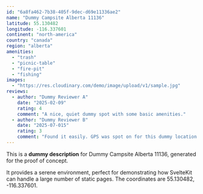 ```yaml
---
id: "6a8fa462-7b38-405f-9dec-d69e11336ae2"
name: "Dummy Campsite Alberta 11136"
latitude: 55.130482
longitude: -116.337601
continent: "north-america"
country: "canada"
region: "alberta"
amenities:
  - "trash"
  - "picnic-table"
  - "fire-pit"
  - "fishing"
images:
  - "https://res.cloudinary.com/demo/image/upload/v1/sample.jpg"
reviews:
  - author: "Dummy Reviewer A"
    date: "2025-02-09"
    rating: 4
    comment: "A nice, quiet dummy spot with some basic amenities."
  - author: "Dummy Reviewer B"
    date: "2025-07-015"
    rating: 3
    comment: "Found it easily. GPS was spot on for this dummy location."
---
```


This is a **dummy description** for Dummy Campsite Alberta 11136, generated for the proof of concept.

It provides a serene environment, perfect for demonstrating how SvelteKit can handle a large number of static pages. The coordinates are 55.130482, -116.337601.
